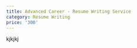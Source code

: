```yaml
---
title: Advanced Career - Resume Writing Service
category: Resume Writing
price: '300'
---
```

kjkjkj
